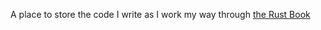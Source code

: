 A place to store the code I write as I work my way through [the Rust Book](https://rust-book.cs.brown.edu)
